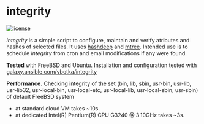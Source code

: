integrity
=========
[![license](https://img.shields.io/badge/license-BSD-red.svg)](https://www.freebsd.org/doc/en/articles/bsdl-gpl/article.html)

*integrity* is a simple script to configure, maintain and verify atributes and hashes of selected files. It uses [hashdeep](http://md5deep.sourceforge.net/) and [mtree](https://www.freebsd.org/cgi/man.cgi?mtree(8)). Intended use is to schedule *integrity* from cron and email modifications if any were found.

**Tested** with FreeBSD and Ubuntu. Installation and configuration tested with [galaxy.ansible.com/vbotka/integrity](https://galaxy.ansible.com/vbotka/ansible-integrity/)

**Performance.** Checking integrity of the set (bin, lib, sbin, usr-bin, usr-lib, usr-lib32, usr-local-bin, usr-local-etc, usr-local-lib, usr-local-sbin, usr-sbin) of default FreeBSD system
- at standard cloud VM takes ~10s.
- at dedicated Intel(R) Pentium(R) CPU G3240 @ 3.10GHz takes ~3s.

